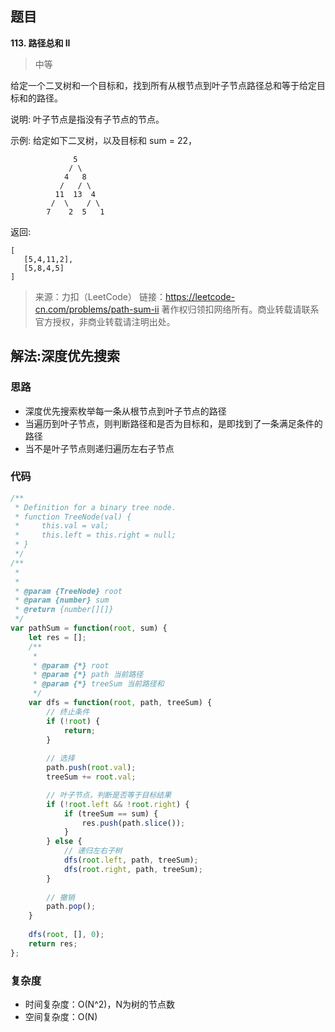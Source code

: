 ## 题目
**113. 路径总和 II**
>中等

给定一个二叉树和一个目标和，找到所有从根节点到叶子节点路径总和等于给定目标和的路径。

说明: 叶子节点是指没有子节点的节点。

示例:
给定如下二叉树，以及目标和 sum = 22，
```
              5
             / \
            4   8
           /   / \
          11  13  4
         /  \    / \
        7    2  5   1
```
返回:
```
[
   [5,4,11,2],
   [5,8,4,5]
]
```
>来源：力扣（LeetCode）
链接：https://leetcode-cn.com/problems/path-sum-ii
著作权归领扣网络所有。商业转载请联系官方授权，非商业转载请注明出处。

## 解法:深度优先搜索
### 思路
* 深度优先搜索枚举每一条从根节点到叶子节点的路径
* 当遍历到叶子节点，则判断路径和是否为目标和，是即找到了一条满足条件的路径
* 当不是叶子节点则递归遍历左右子节点

### 代码
```js
/**
 * Definition for a binary tree node.
 * function TreeNode(val) {
 *     this.val = val;
 *     this.left = this.right = null;
 * }
 */
/**
 * 
 * 
 * @param {TreeNode} root
 * @param {number} sum
 * @return {number[][]}
 */
var pathSum = function(root, sum) {
    let res = [];
    /**
     * 
     * @param {*} root 
     * @param {*} path 当前路径
     * @param {*} treeSum 当前路径和
     */
    var dfs = function(root, path, treeSum) {
        // 终止条件
        if (!root) {
            return;
        }
        
        // 选择
        path.push(root.val);
        treeSum += root.val;

        // 叶子节点，判断是否等于目标结果
        if (!root.left && !root.right) {
            if (treeSum == sum) {
                res.push(path.slice());
            }
        } else {
            // 递归左右子树
            dfs(root.left, path, treeSum);
            dfs(root.right, path, treeSum);
        }
        
        // 撤销
        path.pop();
    }
    
    dfs(root, [], 0);
    return res;
};
```
### 复杂度
* 时间复杂度：O(N^2)，N为树的节点数
* 空间复杂度：O(N)
